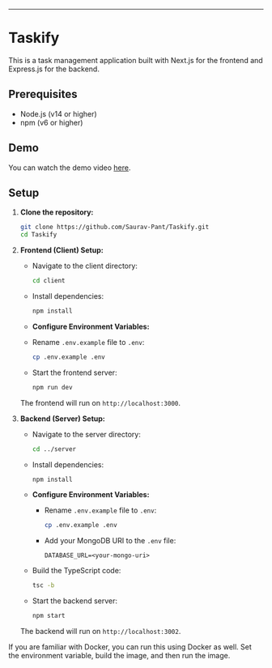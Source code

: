 
---

# Taskify

This is a task management application built with Next.js for the frontend and Express.js for the backend.

## Prerequisites

- Node.js (v14 or higher)
- npm (v6 or higher)

## Demo

You can watch the demo video [here]().



## Setup

1. **Clone the repository:**

   ```bash
   git clone https://github.com/Saurav-Pant/Taskify.git
   cd Taskify
   ```

2. **Frontend (Client) Setup:**

   - Navigate to the client directory:

     ```bash
     cd client
     ```

   - Install dependencies:

     ```bash
     npm install
     ```

    - **Configure Environment Variables:**

     - Rename `.env.example` file to `.env`:

       ```bash
       cp .env.example .env
       ```


   - Start the frontend server:

     ```bash
     npm run dev
     ```

   The frontend will run on `http://localhost:3000`.

3. **Backend (Server) Setup:**

   - Navigate to the server directory:

     ```bash
     cd ../server
     ```

   - Install dependencies:

     ```bash
     npm install
     ```

   - **Configure Environment Variables:**

     - Rename `.env.example` file to `.env`:

       ```bash
       cp .env.example .env
       ```

     - Add your MongoDB URI to the `.env` file:

       ```
       DATABASE_URL=<your-mongo-uri>
       ```

   - Build the TypeScript code:

     ```bash
     tsc -b
     ```

   - Start the backend server:

     ```bash
     npm start
     ```

   The backend will run on `http://localhost:3002`.


If you are familiar with Docker, you can run this using Docker as well. Set the environment variable, build the image, and then run the image.







